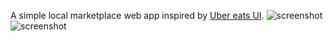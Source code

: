 A simple local marketplace web app inspired by [Uber eats UI](https://eng.uber.com/introducing-menu-maker/).
![screenshot](https://firebasestorage.googleapis.com/v0/b/teul-marketplace.appspot.com/o/efrgregreg.png?alt=media&token=1aa8e4b2-4bac-4d44-a3e0-0d864a777cb7)
![screenshot](https://firebasestorage.googleapis.com/v0/b/teul-marketplace.appspot.com/o/adsad.png?alt=media&token=c5430287-32d1-4364-96d5-af68cb6cdd43)
